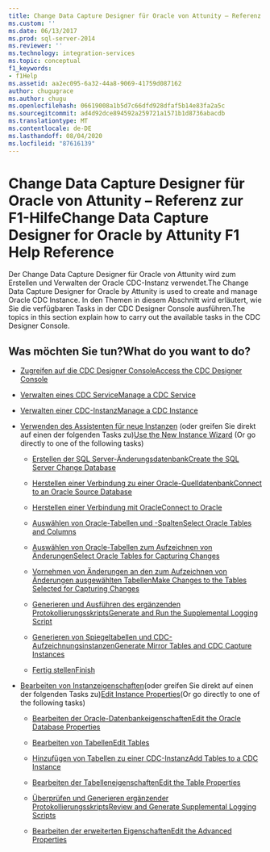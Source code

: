```yaml
---
title: Change Data Capture Designer für Oracle von Attunity – Referenz zur F1-Hilfe | Microsoft-Dokumentation
ms.custom: ''
ms.date: 06/13/2017
ms.prod: sql-server-2014
ms.reviewer: ''
ms.technology: integration-services
ms.topic: conceptual
f1_keywords:
- f1Help
ms.assetid: aa2ec095-6a32-44a8-9069-41759d087162
author: chugugrace
ms.author: chugu
ms.openlocfilehash: 06619008a1b5d7c66dfd928dfaf5b14e83fa2a5c
ms.sourcegitcommit: ad4d92dce894592a259721a1571b1d8736abacdb
ms.translationtype: MT
ms.contentlocale: de-DE
ms.lasthandoff: 08/04/2020
ms.locfileid: "87616139"
---
```

# <a name="change-data-capture-designer-for-oracle-by-attunity-f1-help-reference"></a><span data-ttu-id="d2c60-102">Change Data Capture Designer für Oracle von Attunity – Referenz zur F1-Hilfe</span><span class="sxs-lookup"><span data-stu-id="d2c60-102">Change Data Capture Designer for Oracle by Attunity F1 Help Reference</span></span>
  <span data-ttu-id="d2c60-103">Der Change Data Capture Designer für Oracle von Attunity wird zum Erstellen und Verwalten der Oracle CDC-Instanz verwendet.</span><span class="sxs-lookup"><span data-stu-id="d2c60-103">The Change Data Capture Designer for Oracle by Attunity is used to create and manage Oracle CDC Instance.</span></span> <span data-ttu-id="d2c60-104">In den Themen in diesem Abschnitt wird erläutert, wie Sie die verfügbaren Tasks in der CDC Designer Console ausführen.</span><span class="sxs-lookup"><span data-stu-id="d2c60-104">The topics in this section explain how to carry out the available tasks in the CDC Designer Console.</span></span>  
  
## <a name="what-do-you-want-to-do"></a><span data-ttu-id="d2c60-105">Was möchten Sie tun?</span><span class="sxs-lookup"><span data-stu-id="d2c60-105">What do you want to do?</span></span>  
  
-   [<span data-ttu-id="d2c60-106">Zugreifen auf die CDC Designer Console</span><span class="sxs-lookup"><span data-stu-id="d2c60-106">Access the CDC Designer Console</span></span>](access-the-cdc-designer-console.md)  
  
-   [<span data-ttu-id="d2c60-107">Verwalten eines CDC Service</span><span class="sxs-lookup"><span data-stu-id="d2c60-107">Manage a CDC Service</span></span>](manage-a-cdc-service.md)  
  
-   [<span data-ttu-id="d2c60-108">Verwalten einer CDC-Instanz</span><span class="sxs-lookup"><span data-stu-id="d2c60-108">Manage a CDC Instance</span></span>](manage-a-cdc-instance.md)  
  
-   <span data-ttu-id="d2c60-109">[Verwenden des Assistenten für neue Instanzen](use-the-new-instance-wizard.md) (oder greifen Sie direkt auf einen der folgenden Tasks zu)</span><span class="sxs-lookup"><span data-stu-id="d2c60-109">[Use the New Instance Wizard](use-the-new-instance-wizard.md) (Or go directly to one of the following tasks)</span></span>  
  
    -   [<span data-ttu-id="d2c60-110">Erstellen der SQL Server-Änderungsdatenbank</span><span class="sxs-lookup"><span data-stu-id="d2c60-110">Create the SQL Server Change Database</span></span>](create-the-sql-server-change-database.md)  
  
    -   [<span data-ttu-id="d2c60-111">Herstellen einer Verbindung zu einer Oracle-Quelldatenbank</span><span class="sxs-lookup"><span data-stu-id="d2c60-111">Connect to an Oracle Source Database</span></span>](connect-to-an-oracle-source-database.md)  
  
    -   [<span data-ttu-id="d2c60-112">Herstellen einer Verbindung mit Oracle</span><span class="sxs-lookup"><span data-stu-id="d2c60-112">Connect to Oracle</span></span>](connect-to-oracle.md)  
  
    -   [<span data-ttu-id="d2c60-113">Auswählen von Oracle-Tabellen und -Spalten</span><span class="sxs-lookup"><span data-stu-id="d2c60-113">Select Oracle Tables and Columns</span></span>](select-oracle-tables-and-columns.md)  
  
    -   [<span data-ttu-id="d2c60-114">Auswählen von Oracle-Tabellen zum Aufzeichnen von Änderungen</span><span class="sxs-lookup"><span data-stu-id="d2c60-114">Select Oracle Tables for Capturing Changes</span></span>](select-oracle-tables-for-capturing-changes.md)  
  
    -   [<span data-ttu-id="d2c60-115">Vornehmen von Änderungen an den zum Aufzeichnen von Änderungen ausgewählten Tabellen</span><span class="sxs-lookup"><span data-stu-id="d2c60-115">Make Changes to the Tables Selected for Capturing Changes</span></span>](make-changes-to-the-tables-selected-for-capturing-changes.md)  
  
    -   [<span data-ttu-id="d2c60-116">Generieren und Ausführen des ergänzenden Protokollierungsskripts</span><span class="sxs-lookup"><span data-stu-id="d2c60-116">Generate and Run the Supplemental Logging Script</span></span>](generate-and-run-the-supplemental-logging-script.md)  
  
    -   [<span data-ttu-id="d2c60-117">Generieren von Spiegeltabellen und CDC-Aufzeichnungsinstanzen</span><span class="sxs-lookup"><span data-stu-id="d2c60-117">Generate Mirror Tables and CDC Capture Instances</span></span>](generate-mirror-tables-and-cdc-capture-instances.md)  
  
    -   [<span data-ttu-id="d2c60-118">Fertig stellen</span><span class="sxs-lookup"><span data-stu-id="d2c60-118">Finish</span></span>](finish.md)  
  
-   <span data-ttu-id="d2c60-119">[Bearbeiten von Instanzeigenschaften](edit-instance-properties.md)(oder greifen Sie direkt auf einen der folgenden Tasks zu)</span><span class="sxs-lookup"><span data-stu-id="d2c60-119">[Edit Instance Properties](edit-instance-properties.md)(Or go directly to one of the following tasks)</span></span>  
  
    -   [<span data-ttu-id="d2c60-120">Bearbeiten der Oracle-Datenbankeigenschaften</span><span class="sxs-lookup"><span data-stu-id="d2c60-120">Edit the Oracle Database Properties</span></span>](edit-the-oracle-database-properties.md)  
  
    -   [<span data-ttu-id="d2c60-121">Bearbeiten von Tabellen</span><span class="sxs-lookup"><span data-stu-id="d2c60-121">Edit Tables</span></span>](edit-tables.md)  
  
    -   [<span data-ttu-id="d2c60-122">Hinzufügen von Tabellen zu einer CDC-Instanz</span><span class="sxs-lookup"><span data-stu-id="d2c60-122">Add Tables to a CDC Instance</span></span>](add-tables-to-a-cdc-instance.md)  
  
    -   [<span data-ttu-id="d2c60-123">Bearbeiten der Tabelleneigenschaften</span><span class="sxs-lookup"><span data-stu-id="d2c60-123">Edit the Table Properties</span></span>](edit-the-table-properties.md)  
  
    -   [<span data-ttu-id="d2c60-124">Überprüfen und Generieren ergänzender Protokollierungsskripts</span><span class="sxs-lookup"><span data-stu-id="d2c60-124">Review and Generate Supplemental Logging Scripts</span></span>](review-and-generate-supplemental-logging-scripts.md)  
  
    -   [<span data-ttu-id="d2c60-125">Bearbeiten der erweiterten Eigenschaften</span><span class="sxs-lookup"><span data-stu-id="d2c60-125">Edit the Advanced Properties</span></span>](edit-the-advanced-properties.md)  
  
  

